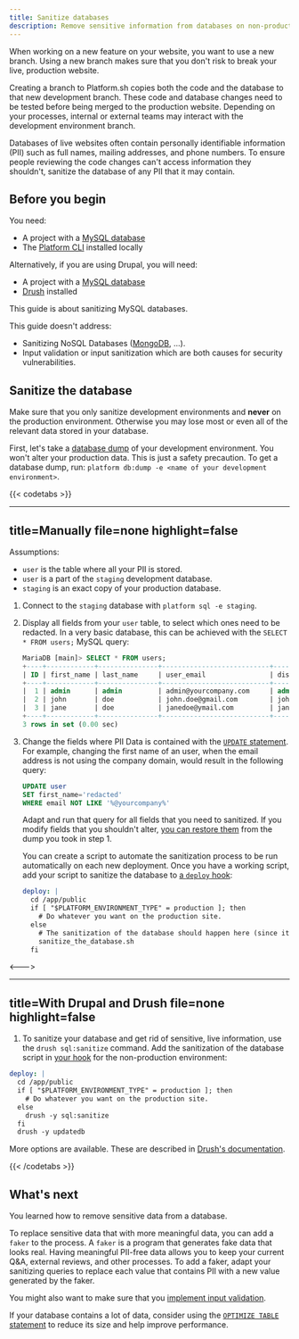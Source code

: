 ```yaml
---
title: Sanitize databases
description: Remove sensitive information from databases on non-production environments to control access.
---
```


When working on a new feature on your website, you want to use a new branch.
Using a new branch makes sure that you don't risk to break your live, production website.

Creating a branch to Platform.sh copies both the code and the database to that new development branch.
These code and database changes need to be tested before being merged to the production website.
Depending on your processes, internal or external teams may interact with the development environment branch.

Databases of live websites often contain personally identifiable information (PII)
such as full names, mailing addresses, and phone numbers.
To ensure people reviewing the code changes can't access information they shouldn't, sanitize the database of any PII that it may contain.

## Before you begin

You need:

- A project with a [MySQL database](../configuration/services/mysql/_index.md)
- The [Platform CLI](/development/cli/_index.md#cli-command-line-interface) installed locally

Alternatively, if you are using Drupal, you will need:

- A project with a [MySQL database](../configuration/services/mysql/_index.md)
- [Drush](https://www.drush.org/latest/install/) installed

This guide is about sanitizing MySQL databases.

This guide doesn't address:

- Sanitizing NoSQL Databases ([MongoDB](../configuration/services/mongodb/_index.md), ...).
- Input validation or input sanitization which are both causes for security vulnerabilities.

## Sanitize the database

Make sure that you only sanitize development environments and **never** on the production environment.
Otherwise you may lose most or even all of the relevant data stored in your database.

First, let's take a [database dump](../configuration/services/mysql/_index.md#exporting-data) of your development environment.
You won't alter your production data. This is just a safety precaution.
To get a database dump, run: `platform db:dump -e <name of your development environment>`.

{{< codetabs >}}

---
title=Manually
file=none
highlight=false
---

Assumptions:

- `user` is the table where all your PII is stored.
- `user` is a part of the `staging` development database.
- `staging` is an exact copy of your production database.

1. Connect to the `staging` database with `platform sql -e staging`.
1. Display all fields from your `user` table, to select which ones need to be redacted.
   In a very basic database, this can be achieved with the `SELECT * FROM users;` MySQL query:

   ```sql
   MariaDB [main]> SELECT * FROM users;
   +----+------------+---------------+---------------------------+---------------+
   | ID | first_name | last_name     | user_email                | display_name  |
   +----+------------+---------------+---------------------------+---------------+
   |  1 | admin      | admin         | admin@yourcompany.com     | admin         |
   |  2 | john       | doe           | john.doe@gmail.com        | john          |
   |  3 | jane       | doe           | janedoe@ymail.com         | jane          |
   +----+------------+---------------+---------------------------+---------------+
   3 rows in set (0.00 sec)
   ```

1. Change the fields where PII Data is contained with the [`UPDATE` statement](https://dev.mysql.com/doc/refman/8.0/en/update.html).
   For example, changing the first name of an user, when the email address is not using the company domain, would result in the following query:

   ```sql
   UPDATE user
   SET first_name='redacted'
   WHERE email NOT LIKE '%@yourcompany%'
   ```

   Adapt and run that query for all fields that you need to sanitized.
   If you modify fields that you shouldn't alter,
   [you can restore them](../administration/backup-and-restore.md#restore) from the dump you took in step 1.

   You can create a script to automate the sanitization process to be run automatically on each new deployment.
   Once you have a working script, add your script to sanitize the database to [a `deploy` hook](../user_guide/reference/platform-app-yaml.html#hooks):

    ```yaml
    deploy: |
      cd /app/public
      if [ "$PLATFORM_ENVIRONMENT_TYPE" = production ]; then
        # Do whatever you want on the production site.
      else
        # The sanitization of the database should happen here (since it's non-production)
        sanitize_the_database.sh
      fi
    ```

<--->

---
title=With Drupal and Drush
file=none
highlight=false
---

1. To sanitize your database and get rid of sensitive, live information, use the `drush sql:sanitize` command.
Add the sanitization of the database script in [your hook](../user_guide/reference/platform-app-yaml.html#hooks) for the non-production environment:

  ```yaml
  deploy: |
    cd /app/public
    if [ "$PLATFORM_ENVIRONMENT_TYPE" = production ]; then
      # Do whatever you want on the production site.
    else
      drush -y sql:sanitize
    fi
    drush -y updatedb
  ```

More options are available. These are described in [Drush's documentation](https://www.drush.org/latest/commands/sql_sanitize/).

{{< /codetabs >}}

## What's next

You learned how to remove sensitive data from a database.

To replace sensitive data that with more meaningful data, you can add a `faker` to the process.
A `faker` is a program that generates fake data that looks real.
Having meaningful PII-free data allows you to keep your current Q&A, external reviews, and other processes.
To add a faker, adapt your sanitizing queries to replace each value that contains PII with a new value generated by the faker.

You might also want to make sure that you [implement input validation](https://cheatsheetseries.owasp.org/cheatsheets/Input_Validation_Cheat_Sheet.html#goals-of-input-validation).

If your database contains a lot of data, consider using the [`OPTIMIZE TABLE` statement](https://dev.mysql.com/doc/refman/8.0/en/optimize-table.html) to reduce its size and help improve performance.
